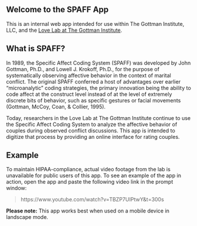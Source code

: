 ## Welcome to the SPAFF App

This is an internal web app intended for use within The Gottman Institute, LLC, and the <a href="https://www.gottman.com/love-lab/" target="_blank">Love Lab at The Gottman Institute</a>.

## What is SPAFF?

In 1989, the Specific Affect Coding System (SPAFF) was developed by John Gottman, Ph.D., and Lowell J. Krokoff, Ph.D., for the purpose of systematically observing affective behavior in the context of marital conflict. The original SPAFF conferred a host of advantages over earlier “microanalytic” coding strategies, the primary innovation being the ability to code affect at the construct level instead of at the level of extremely discrete bits of behavior, such as specific gestures or facial movements (Gottman, McCoy, Coan, & Collier, 1995).

Today, researchers in the Love Lab at The Gottman Institute continue to use the Specific Affect Coding System to analyze the affective behavior of couples during observed conflict discussions. This app is intended to digitize that process by providing an online interface for rating couples.

## Example

To maintain HIPAA-compliance, actual video footage from the lab is unavailable for public users of this app. To see an example of the app in action, open the app and paste the following video link in the prompt window:

<blockquote>https://www.youtube.com/watch?v=TBZP7UIPtwY&t=300s</blockquote>

<strong>Please note:</strong> This app works best when used on a mobile device in landscape mode.
